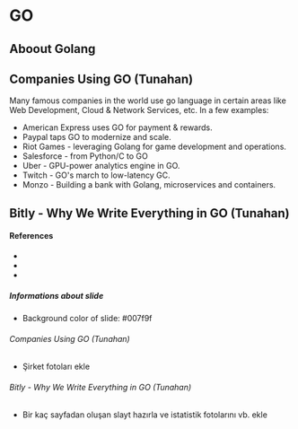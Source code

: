# GO

## Aboout Golang

## Companies Using GO (Tunahan)

Many famous companies in the world use go language in certain areas like Web Development, Cloud & Network Services, etc. In a few examples:

- American Express uses GO for payment & rewards.
- Paypal taps GO to modernize and scale.
- Riot Games - leveraging Golang for game development and operations.
- Salesforce - from Python/C to GO
- Uber - GPU-power analytics engine in GO.
- Twitch - GO's march to low-latency GC.
- Monzo - Building a bank with Golang, microservices and containers.

## Bitly - Why We Write Everything in GO (Tunahan)

#### References

-
-
-

##### Informations about slide

- Background color of slide: #007f9f

###### Companies Using GO (Tunahan)

- Şirket fotoları ekle

###### Bitly - Why We Write Everything in GO (Tunahan)

- Bir kaç sayfadan oluşan slayt hazırla ve istatistik fotolarını vb. ekle
